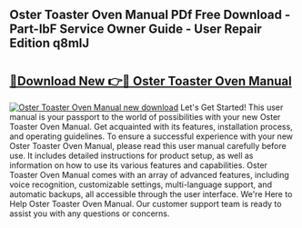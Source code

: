## Oster Toaster Oven Manual PDf Free Download - Part-IbF Service Owner Guide - User Repair Edition q8mlJ

# <h2><a href="http://bc28973.oget.top/?id=Oster+Toaster+Oven+Manual">🔗Download New 👉🔴 Oster Toaster Oven Manual</a></h2>

[![Oster Toaster Oven Manual new download](https://i.imgur.com/5g1atiW.png)](http://bc28973.oget.top/?id=Oster+Toaster+Oven+Manual)
Let's Get Started! This user manual is your passport to the world of possibilities with your new Oster Toaster Oven Manual. Get acquainted with its features, installation process, and operating guidelines. To ensure a successful experience with your new Oster Toaster Oven Manual, please read this user manual carefully before use. It includes detailed instructions for product setup, as well as information on how to use its various features and capabilities. Oster Toaster Oven Manual comes with an array of advanced features, including voice recognition, customizable settings, multi-language support, and automatic backups, all accessible through the user interface. We're Here to Help Oster Toaster Oven Manual. Our customer support team is ready to assist you with any questions or concerns.
